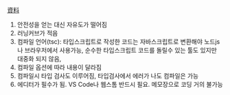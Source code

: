 [資料](https://github.com/zerocho/ts-all-in-one)


1. 안전성을 얻는 대신 자유도가 떨어짐
2. 러닝커브가 적음
3. 컴파일 언어(tsc): 타입스크립트로 작성한 코드는 자바스크립트로 변환해야 노드js나 브라우저에서 사용가능, 순수한 타입스크립트 코드를 돌릴수 있는 툴도 있지만 대중화 되지 않음, 
4. 컴파일 옵션에 따라 내용이 달라짐
5. 컴파일시 타입 검사도 이루어짐, 타입검사에서 에러가 나도 컴파일은 가능
6. 에디터가 필수가 됨. VS Code나 웹스톰 반드시 필요. 메모장으로 코딩 거의 불가능
